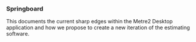 ### Springboard

This documents the current sharp edges within the Metre2 Desktop application and how we propose to create a new iteration of the estimating software.

